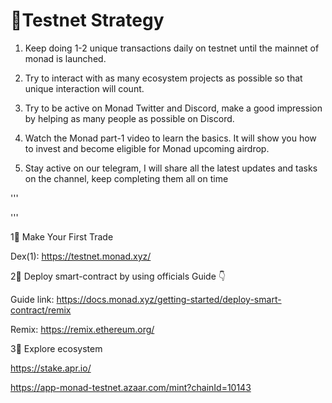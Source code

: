<h1>🔹Testnet Strategy</h1>

1) Keep doing 1-2 unique transactions daily on testnet until the mainnet of monad is launched.

2) Try to interact with as many ecosystem projects as possible so that unique interaction will count.

3) Try to be active on Monad Twitter and Discord, make a good impression by helping as many people as possible on Discord.

4) Watch the Monad part-1 video to learn the basics. It will show you how to invest and become eligible for Monad upcoming airdrop.

5) Stay active on our telegram, I will share all the latest updates and tasks on the channel, keep completing them all on time


'''





'''

<h>1⃣ Make Your First Trade

Dex(1): https://testnet.monad.xyz/

2⃣ Deploy smart-contract by using officials Guide 👇</h>

Guide link: https://docs.monad.xyz/getting-started/deploy-smart-contract/remix

Remix: https://remix.ethereum.org/

3⃣ Explore ecosystem 

https://stake.apr.io/

https://app-monad-testnet.azaar.com/mint?chainId=10143

